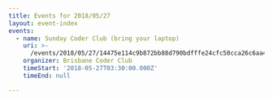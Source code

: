 ```yaml
---
title: Events for 2018/05/27
layout: event-index
events:
  - name: Sunday Coder Club (bring your laptop)
    uri: >-
      /events/2018/05/27/14475e114c9b872bb88d790bdfffe24cfc50cca26c6aa40cd4c660071f3410dc
    organizer: Brisbane Coder Club
    timeStart: '2018-05-27T03:30:00.000Z'
    timeEnd: null

---
```

